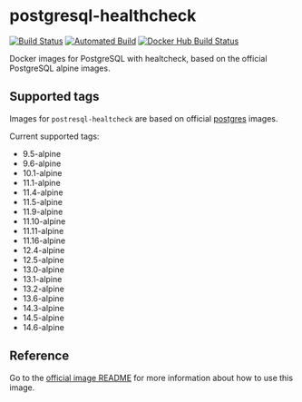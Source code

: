 # postgresql-healthcheck

[![Build Status](https://api.travis-ci.org/jobandtalent/docker-public-images.svg?branch=master)](https://travis-ci.org/jobandtalent/docker-public-images)
[![Automated Build](https://img.shields.io/docker/cloud/automated/jobandtalent/postgres.svg)](https://hub.docker.com/r/jobandtalent/postgres)
[![Docker Hub Build Status](https://img.shields.io/docker/cloud/build/jobandtalent/postgres.svg)](https://hub.docker.com/r/jobandtalent/postgres)

Docker images for PostgreSQL with healtcheck, based on the official PostgreSQL alpine images.

## Supported tags

Images for `postresql-healtcheck` are based on official [postgres](https://hub.docker.com/_/postgres)
images.

Current supported tags:

 * 9.5-alpine
 * 9.6-alpine
 * 10.1-alpine
 * 11.1-alpine
 * 11.4-alpine
 * 11.5-alpine
 * 11.9-alpine
 * 11.10-alpine
 * 11.11-alpine
 * 11.16-alpine
 * 12.4-alpine
 * 12.5-alpine
 * 13.0-alpine
 * 13.1-alpine
 * 13.2-alpine
 * 13.6-alpine
 * 14.3-alpine
 * 14.5-alpine
 * 14.6-alpine

## Reference

Go to the [official image README](https://hub.docker.com/_/postgres?tab=description) for more information about how to use this image.
